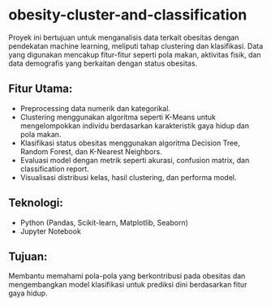 # obesity-cluster-and-classification
Proyek ini bertujuan untuk menganalisis data terkait obesitas dengan pendekatan machine learning, meliputi tahap clustering dan klasifikasi. Data yang digunakan mencakup fitur-fitur seperti pola makan, aktivitas fisik, dan data demografis yang berkaitan dengan status obesitas.

## Fitur Utama:
- Preprocessing data numerik dan kategorikal.
- Clustering menggunakan algoritma seperti K-Means untuk mengelompokkan individu berdasarkan karakteristik gaya hidup dan pola makan.
- Klasifikasi status obesitas menggunakan algoritma Decision Tree, Random Forest, dan K-Nearest Neighbors.
- Evaluasi model dengan metrik seperti akurasi, confusion matrix, dan classification report.
- Visualisasi distribusi kelas, hasil clustering, dan performa model.

## Teknologi:
- Python (Pandas, Scikit-learn, Matplotlib, Seaborn)
- Jupyter Notebook

## Tujuan:
Membantu memahami pola-pola yang berkontribusi pada obesitas dan mengembangkan model klasifikasi untuk prediksi dini berdasarkan fitur gaya hidup.
